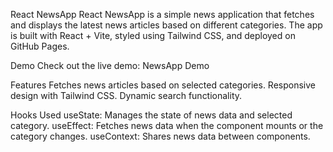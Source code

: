 React NewsApp
React NewsApp is a simple news application that fetches and displays the latest news articles based on different categories. The app is built with React + Vite, styled using Tailwind CSS, and deployed on GitHub Pages.

Demo
Check out the live demo: NewsApp Demo

Features
Fetches news articles based on selected categories.
Responsive design with Tailwind CSS.
Dynamic search functionality.

Hooks Used
useState: Manages the state of news data and selected category.
useEffect: Fetches news data when the component mounts or the category changes.
useContext: Shares news data between components.
